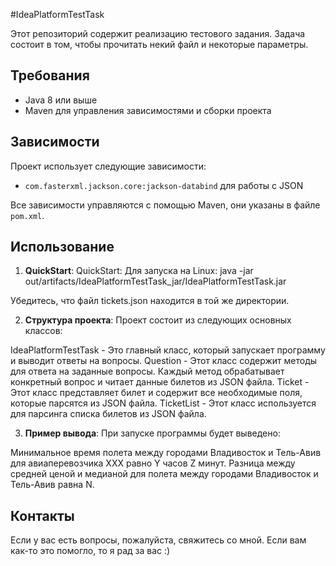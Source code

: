 #IdeaPlatformTestTask

Этот репозиторий содержит реализацию тестового задания. Задача состоит в том, чтобы прочитать некий файл и некоторые параметры.

## Требования

- Java 8 или выше
- Maven для управления зависимостями и сборки проекта

## Зависимости

Проект использует следующие зависимости:

- `com.fasterxml.jackson.core:jackson-databind` для работы с JSON

Все зависимости управляются с помощью Maven, они указаны в файле `pom.xml`.

## Использование

1. **QuickStart**:
QuickStart:
Для запуска на Linux:
java -jar out/artifacts/IdeaPlatformTestTask_jar/IdeaPlatformTestTask.jar

Убедитесь, что файл tickets.json находится в той же директории.

2. **Структура проекта**:
Проект состоит из следующих основных классов:

IdeaPlatformTestTask - Это главный класс, который запускает программу и выводит ответы на вопросы.
Question - Этот класс содержит методы для ответа на заданные вопросы. Каждый метод обрабатывает конкретный вопрос и читает данные билетов из JSON файла.
Ticket - Этот класс представляет билет и содержит все необходимые поля, которые парсятся из JSON файла.
TicketList - Этот класс используется для парсинга списка билетов из JSON файла.

3. **Пример вывода**:
При запуске программы будет выведено:

Минимальное время полета между городами Владивосток и Тель-Авив для авиаперевозчика XXX равно Y часов Z минут.
Разница между средней ценой и медианой для полета между городами Владивосток и Тель-Авив равна N.

## Контакты
Если у вас есть вопросы, пожалуйста, свяжитесь со мной. Если вам как-то это помогло, то я рад за вас :)
